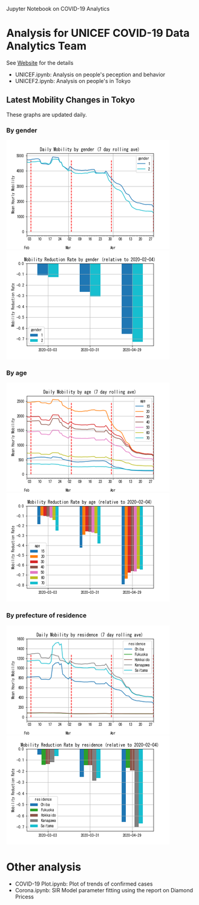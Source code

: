 Jupyter Notebook on COVID-19 Analytics

# Analysis for UNICEF COVID-19 Data Analytics Team

See [Website](https://www.covid19analytics.org/project-details/social-distancing#mobility-changes-tokyo) for the details

- UNICEF.ipynb: Analysis on people's peception and behavior 
- UNICEF2.ipynb: Analysis on people's in Tokyo

## Latest Mobility Changes in Tokyo

These graphs are updated daily.

### By gender

![Daily Mobility by gender (7 day rolling ave)](/plots/Daily%20Mobility%20by%20gender%20(7%20day%20rolling%20ave).png?raw=true)
![Mobility Reduction Rate by gender (relative to 2020-02-04)](/plots/Mobility%20Reduction%20Rate%20by%20gender%20(relative%20to%202020-02-04).png?raw=true)

### By age

![Daily Mobility by age (7 day rolling ave)](/plots/Daily%20Mobility%20by%20age%20(7%20day%20rolling%20ave).png?raw=true)
![Mobility Reduction Rate by age (relative to 2020-02-04)](/plots/Mobility%20Reduction%20Rate%20by%20age%20(relative%20to%202020-02-04).png?raw=true)

### By prefecture of residence

![Daily Mobility by residence (7 day rolling ave)](/plots/Daily%20Mobility%20by%20residence%20(7%20day%20rolling%20ave).png?raw=true)
![Mobility Reduction Rate by residence (relative to 2020-02-04)](/plots/Mobility%20Reduction%20Rate%20by%20residence%20(relative%20to%202020-02-04).png?raw=true)

# Other analysis
- COVID-19 Plot.ipynb:  Plot of trends of confirmed cases
- Corona.ipynb: SIR Model parameter fitting using the report on Diamond Pricess


